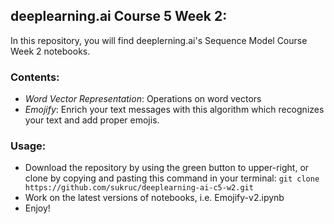 ## deeplearning.ai Course 5 Week 2:

In this repository, you will find deeplerning.ai's Sequence Model Course Week 2 notebooks.

### Contents:
- *Word Vector Representation*: Operations on word vectors
- *Emojify*: Enrich your text messages with this algorithm which recognizes your text and add proper emojis.

### Usage:
- Download the repository by using the green button to upper-right, or clone by copying and pasting this command in your terminal: `git clone https://github.com/sukruc/deeplearning-ai-c5-w2.git`
- Work on the latest versions of notebooks, i.e. Emojify-v2.ipynb
- Enjoy!
